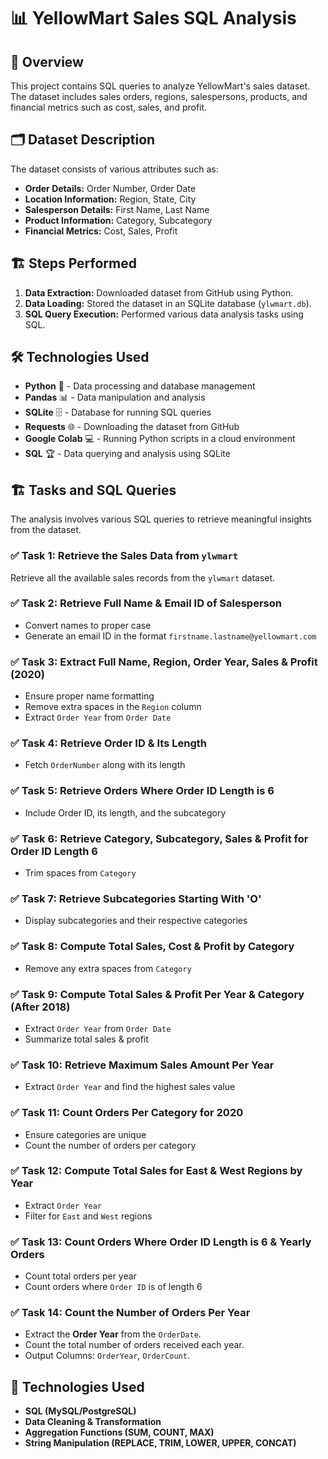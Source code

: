 # 📊 YellowMart Sales SQL Analysis  

## 📌 Overview  
This project contains SQL queries to analyze YellowMart's sales dataset. The dataset includes sales orders, regions, salespersons, products, and financial metrics such as cost, sales, and profit.  

## 🗂️ Dataset Description  
The dataset consists of various attributes such as:  
- **Order Details:** Order Number, Order Date  
- **Location Information:** Region, State, City  
- **Salesperson Details:** First Name, Last Name  
- **Product Information:** Category, Subcategory  
- **Financial Metrics:** Cost, Sales, Profit

## 🏗️ Steps Performed  
1. **Data Extraction:** Downloaded dataset from GitHub using Python.  
2. **Data Loading:** Stored the dataset in an SQLite database (`ylwmart.db`).  
3. **SQL Query Execution:** Performed various data analysis tasks using SQL.  

## 🛠️ Technologies Used  
- **Python** 🐍 - Data processing and database management  
- **Pandas** 📊 - Data manipulation and analysis  
- **SQLite** 🗄️ - Database for running SQL queries  
- **Requests** 🌐 - Downloading the dataset from GitHub  
- **Google Colab** 💻 - Running Python scripts in a cloud environment  
- **SQL** 🏆 - Data querying and analysis using SQLite  

## 🏗️ Tasks and SQL Queries  
The analysis involves various SQL queries to retrieve meaningful insights from the dataset.  

### ✅ Task 1: Retrieve the Sales Data from `ylwmart`  
Retrieve all the available sales records from the `ylwmart` dataset.

### ✅ Task 2: Retrieve Full Name & Email ID of Salesperson  
- Convert names to proper case  
- Generate an email ID in the format `firstname.lastname@yellowmart.com`  

### ✅ Task 3: Extract Full Name, Region, Order Year, Sales & Profit (2020)  
- Ensure proper name formatting  
- Remove extra spaces in the `Region` column  
- Extract `Order Year` from `Order Date`  

### ✅ Task 4: Retrieve Order ID & Its Length  
- Fetch `OrderNumber` along with its length  

### ✅ Task 5: Retrieve Orders Where Order ID Length is 6  
- Include Order ID, its length, and the subcategory  

### ✅ Task 6: Retrieve Category, Subcategory, Sales & Profit for Order ID Length 6  
- Trim spaces from `Category`  

### ✅ Task 7: Retrieve Subcategories Starting With 'O'  
- Display subcategories and their respective categories  

### ✅ Task 8: Compute Total Sales, Cost & Profit by Category  
- Remove any extra spaces from `Category`  

### ✅ Task 9: Compute Total Sales & Profit Per Year & Category (After 2018)  
- Extract `Order Year` from `Order Date`  
- Summarize total sales & profit  

### ✅ Task 10: Retrieve Maximum Sales Amount Per Year  
- Extract `Order Year` and find the highest sales value  

### ✅ Task 11: Count Orders Per Category for 2020  
- Ensure categories are unique  
- Count the number of orders per category  

### ✅ Task 12: Compute Total Sales for East & West Regions by Year  
- Extract `Order Year`  
- Filter for `East` and `West` regions  

### ✅ Task 13: Count Orders Where Order ID Length is 6 & Yearly Orders  
- Count total orders per year  
- Count orders where `Order ID` is of length 6

### ✅ Task 14: Count the Number of Orders Per Year  
- Extract the **Order Year** from the `OrderDate`.  
- Count the total number of orders received each year.  
- Output Columns: `OrderYear`, `OrderCount`.  

## 🔧 Technologies Used  
- **SQL (MySQL/PostgreSQL)**  
- **Data Cleaning & Transformation**  
- **Aggregation Functions (SUM, COUNT, MAX)**  
- **String Manipulation (REPLACE, TRIM, LOWER, UPPER, CONCAT)**
